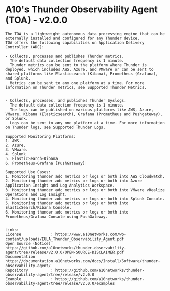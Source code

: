 # A10's Thunder Observability Agent (TOA) - v2.0.0
	The TOA is a lightweight autonomous data processing engine that can be externally installed and configured for any Thunder device.
	TOA offers the following capabilities on Application Delivery Controller (ADC):
	
	- Collects, processes and publishes Thunder metrics. 
	  The default data collection frequency is 1 minute. 
	  Thunder metrics can be sent to the platform where Thunder is deployed, which includes AWS, Azure, and VMware or can be sent to shared platforms like Elasticsearch (Kibana), Prometheus (Grafana), and Splunk. 
	  Metrics can be sent to any one platform at a time. For more information on Thunder metrics, see Supported Thunder Metrics.

	
	- Collects, processes, and publishes Thunder Syslogs. 
	  The default data collection frequency is 1 minute. 
	  The logs can be published on various platforms like AWS, Azure, VMware, Kibana (Elasticsearch), Grafana (Prometheus and Pushgateway), or Splunk. 
      Logs can be sent to any one platform at a time. For more information on Thunder logs, see Supported Thunder Logs.

    Supported Monitoring Platforms:
	1. AWS.
	2. Azure.
	3. VMware.
	4. Splunk
	5. ElasticSearch-Kibana
	6. Prometheus-Grafana [PushGateway]

	Supported Use Cases:
	1. Monitoring thunder adc metrics or logs or both into AWS Cloudwatch.
	2. Monitoring thunder adc metrics or logs or both into Azure Application Insight and Log Analytics Workspace.
	3. Monitoring thunder adc metrics or logs or both into VMware vRealize Operations and Log Insight.
	4. Monitoring thunder adc metrics or logs or both into Splunk Console.
	5. Monitoring thunder adc metrics or logs or both into ElasticSearch/Kibana Console.
	6. Monitoring thunder adc metrics or logs or both into Prometheus/Grafana Console using PushGateway.
	

	Links:
	License				: https://www.a10networks.com/wp-content/uploads/EULA_Thunder_Observability_Agent.pdf
	Open Source (Notice)            : https://github.com/a10networks/thunder-observability-agent/tree/release/v2.0.0/OPEN-SOURCE-DISCLAIMER.pdf
	Documentation		        : https://documentation.a10networks.com/docs/Install/Software/thunder-observability-agent/
	Repository			: https://github.com/a10networks/thunder-observability-agent/tree/release/v2.0.0
	Example				: https://github.com/a10networks/thunder-observability-agent/tree/release/v2.0.0/examples
	
	
